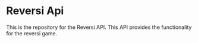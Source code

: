 # Reversi Api
This is the repository for the Reversi API. This API provides the functionality for the reversi game.

